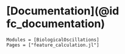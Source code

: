 # [Documentation](@id fc_documentation)

```@autodocs
Modules = [BiologicalOscillations]
Pages = ["feature_calculation.jl"]
```